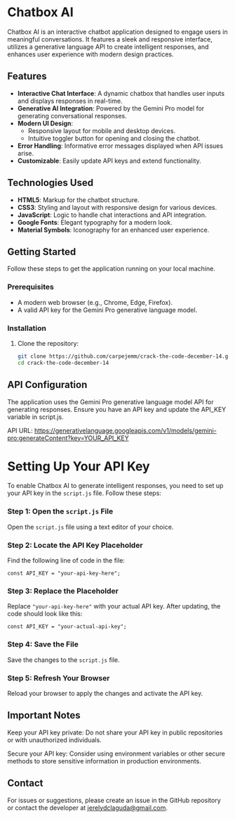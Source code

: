 # Chatbox AI

Chatbox AI is an interactive chatbot application designed to engage users in meaningful conversations. It features a sleek and responsive interface, utilizes a generative language API to create intelligent responses, and enhances user experience with modern design practices.

## Features

- **Interactive Chat Interface**: A dynamic chatbox that handles user inputs and displays responses in real-time.
- **Generative AI Integration**: Powered by the Gemini Pro model for generating conversational responses.
- **Modern UI Design**:
  - Responsive layout for mobile and desktop devices.
  - Intuitive toggler button for opening and closing the chatbot.
- **Error Handling**: Informative error messages displayed when API issues arise.
- **Customizable**: Easily update API keys and extend functionality.

## Technologies Used

- **HTML5**: Markup for the chatbot structure.
- **CSS3**: Styling and layout with responsive design for various devices.
- **JavaScript**: Logic to handle chat interactions and API integration.
- **Google Fonts**: Elegant typography for a modern look.
- **Material Symbols**: Iconography for an enhanced user experience.

## Getting Started

Follow these steps to get the application running on your local machine.

### Prerequisites

- A modern web browser (e.g., Chrome, Edge, Firefox).
- A valid API key for the Gemini Pro generative language model.

### Installation

1. Clone the repository:
   ```bash
   git clone https://github.com/carpejemm/crack-the-code-december-14.git
   cd crack-the-code-december-14

## API Configuration
The application uses the Gemini Pro generative language model API for generating responses. Ensure you have an API key and update the API_KEY variable in script.js.

API URL:
https://generativelanguage.googleapis.com/v1/models/gemini-pro:generateContent?key=YOUR_API_KEY

# Setting Up Your API Key

To enable Chatbox AI to generate intelligent responses, you need to set up your API key in the `script.js` file. Follow these steps:

### Step 1: Open the `script.js` File
Open the `script.js` file using a text editor of your choice.

### Step 2: Locate the API Key Placeholder
Find the following line of code in the file:

`const API_KEY = "your-api-key-here";`

### Step 3: Replace the Placeholder
Replace `"your-api-key-here"` with your actual API key. After updating, the code should look like this:

`const API_KEY = "your-actual-api-key";`

### Step 4: Save the File
Save the changes to the `script.js` file.

### Step 5: Refresh Your Browser
Reload your browser to apply the changes and activate the API key.

## Important Notes

Keep your API key private: Do not share your API key in public repositories or with unauthorized individuals.

Secure your API key: Consider using environment variables or other secure methods to store sensitive information in production environments.

## Contact
For issues or suggestions, please create an issue in the GitHub repository or contact the developer at jerelydclaguda@gmail.com.